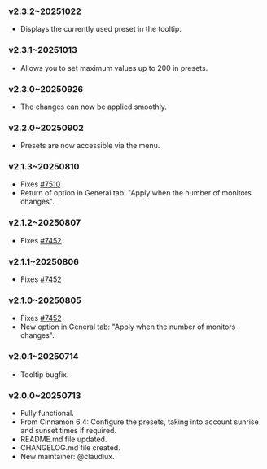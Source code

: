 ### v2.3.2~20251022
* Displays the currently used preset in the tooltip.

### v2.3.1~20251013
* Allows you to set maximum values up to 200 in presets.

### v2.3.0~20250926
* The changes can now be applied smoothly.

### v2.2.0~20250902
* Presets are now accessible via the menu.

### v2.1.3~20250810
* Fixes [#7510](https://github.com/linuxmint/cinnamon-spices-applets/issues/7510)
* Return of option in General tab: "Apply when the number of monitors changes".

### v2.1.2~20250807
* Fixes [#7452](https://github.com/linuxmint/cinnamon-spices-applets/issues/7452)

### v2.1.1~20250806
* Fixes [#7452](https://github.com/linuxmint/cinnamon-spices-applets/issues/7452)

### v2.1.0~20250805
* Fixes [#7452](https://github.com/linuxmint/cinnamon-spices-applets/issues/7452)
* New option in General tab: "Apply when the number of monitors changes".

### v2.0.1~20250714
* Tooltip bugfix.


### v2.0.0~20250713
* Fully functional.
* From Cinnamon 6.4: Configure the presets, taking into account sunrise and sunset times if required.
* README.md file updated.
* CHANGELOG.md file created.
* New maintainer: @claudiux.
